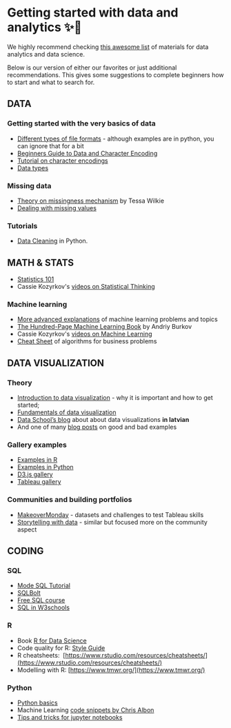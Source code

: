 # Getting started with data and analytics ✨🚀

We highly recommend checking [this awesome list](https://e2eml.school/blog.html#000) of materials for data analytics and data science.

Below is our version of either our favorites or just additional recommendations. This gives some suggestions to complete beginners how to start
and what to search for.

## **DATA**
### Getting started with the very basics of data
  * [Different types of file formats](https://www.analyticsvidhya.com/blog/2017/03/read-commonly-used-formats-using-python/) - 
  although examples are in python, you can ignore that for a bit
  * [Beginners Guide to Data and Character Encoding](http://www.steves-internet-guide.com/guide-data-character-encoding/)
  * [Tutorial on character encodings](https://www.kaggle.com/code/alexisbcook/character-encodings/tutorial)
  * [Data types](https://amplitude.com/blog/data-types)
 
 ### Missing data
  * [Theory on missingness mechanism](https://www.lancaster.ac.uk/stor-i-student-sites/tessa-wilkie/2020/04/29/missing-data-part-1-introducing-the-missingness-mechanism/)
  by Tessa Wilkie
  * [Dealing with missing values](https://www.analyticsvidhya.com/blog/2021/10/guide-to-deal-with-missing-values/)
  
 ### Tutorials
 * [Data Cleaning](https://www.kaggle.com/learn/data-cleaning) in Python. 
 
## **MATH & STATS**
* [Statistics 101](https://www.statisticshowto.com/statistics-basics/)
* Cassie Kozyrkov's [videos on Statistical Thinking](https://www.youtube.com/watch?v=OJt-k9h9pmk&list=PLRKtJ4IpxJpBxX2S9wXJUhB1_ha3ADFpF)

### Machine learning
* [More advanced explanations](https://explained.ai/) of machine learning problems and topics
* [The Hundred-Page Machine Learning Book](https://themlbook.com/) by Andriy Burkov
* Cassie Kozyrkov's [videos on Machine Learning](https://www.youtube.com/playlist?list=PLRKtJ4IpxJpDxl0NTvNYQWKCYzHNuy2xG)
* [Cheat Sheet](https://docs.microsoft.com/en-us/azure/machine-learning/algorithm-cheat-sheet) of algorithms for business problems

## **DATA VISUALIZATION**
### Theory
* [Introduction to data visualization](https://www.usnews.com/education/learn-data-visualization-guide) - why it is important and how to get started;
* [Fundamentals of data visualization](https://clauswilke.com/dataviz/introduction.html)
* [Data School’s blog](https://www.datuskola.lv/index.php/blog/) about about data visualizations **in latvian**
* And one of many [blog posts](https://www.juiceanalytics.com/writing/11-examples-of-good-and-bad-data-storytelling) on good and bad examples

### Gallery examples
* [Examples in R](https://r-graph-gallery.com/)
* [Examples in Python](https://www.python-graph-gallery.com/)
* [D3.js gallery](https://observablehq.com/@d3/gallery) 
* [Tableau gallery](https://public.tableau.com/app/discover/viz-of-the-day)

### Communities and building portfolios
* [MakeoverMonday](http://Makeovermonday.co.uk) - datasets and challenges to test Tableau skills
* [Storytelling with data](http://storytellingwithdata.com) - similar but focused more on the community aspect

## **CODING**

### SQL
* [Mode SQL Tutorial](https://mode.com/sql-tutorial/)
* [SQLBolt](https://sqlbolt.com/)
* [Free SQL course](https://datamovesme.com/2019/12/30/free-sql-for-data-science-course/)
* [SQL in W3schools](https://www.w3schools.com/sql/sql_ref_sqlserver.asp)

### R
* Book [R for Data Science](https://r4ds.had.co.nz/)
* Code quality for R: [Style Guide](https://style.tidyverse.org/)
* R cheatsheets:  [https://www.rstudio.com/resources/cheatsheets/](https://www.rstudio.com/resources/cheatsheets/)
* Modelling with R: [https://www.tmwr.org/](https://www.tmwr.org/)

### Python
* [Python basics](https://realpython.com/start-here/)
* Machine Learning [code snippets by Chris Albon](https://chrisalbon.com/])
* [Tips and tricks for jupyter notebooks](https://betterprogramming.pub/10-must-know-jupyter-notebook-tricks-51baea31922)
